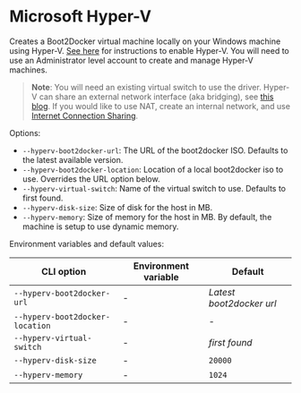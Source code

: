 <!--[metadata]>
+++
title = "Microsoft Hyper-V"
description = "Microsoft Hyper-V driver for machine"
keywords = ["machine, Microsoft Hyper-V, driver"]
[menu.machine]
parent="smn_machine_drivers"
+++
<![end-metadata]-->

# Microsoft Hyper-V

Creates a Boot2Docker virtual machine locally on your Windows machine
using Hyper-V. [See here](http://windows.microsoft.com/en-us/windows-8/hyper-v-run-virtual-machines)
for instructions to enable Hyper-V. You will need to use an
Administrator level account to create and manage Hyper-V machines.

> **Note**: You will need an existing virtual switch to use the
> driver. Hyper-V can share an external network interface (aka
> bridging), see [this blog](http://blogs.technet.com/b/canitpro/archive/2014/03/11/step-by-step-enabling-hyper-v-for-use-on-windows-8-1.aspx).
> If you would like to use NAT, create an internal network, and use
> [Internet Connection
> Sharing](http://www.packet6.com/allowing-windows-8-1-hyper-v-vm-to-work-with-wifi/).

Options:

-   `--hyperv-boot2docker-url`: The URL of the boot2docker ISO. Defaults to the latest available version.
-   `--hyperv-boot2docker-location`: Location of a local boot2docker iso to use. Overrides the URL option below.
-   `--hyperv-virtual-switch`: Name of the virtual switch to use. Defaults to first found.
-   `--hyperv-disk-size`: Size of disk for the host in MB.
-   `--hyperv-memory`: Size of memory for the host in MB. By default, the machine is setup to use dynamic memory.

Environment variables and default values:

| CLI option                      | Environment variable | Default                  |
| ------------------------------- | -------------------- | ------------------------ |
| `--hyperv-boot2docker-url`      | -                    | _Latest boot2docker url_ |
| `--hyperv-boot2docker-location` | -                    | -                        |
| `--hyperv-virtual-switch`       | -                    | _first found_            |
| `--hyperv-disk-size`            | -                    | `20000`                  |
| `--hyperv-memory`               | -                    | `1024`                   |
